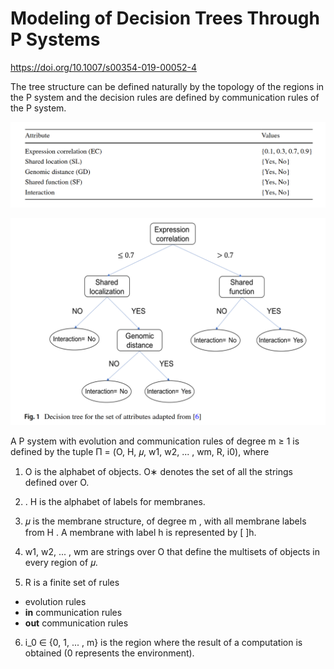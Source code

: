 # Modeling of Decision Trees Through P Systems

https://doi.org/10.1007/s00354-019-00052-4

The tree structure can be defined naturally by the topology
of the regions in the P system and the decision rules are defined by communication rules of the P system.


![protein_interaction_attributes](./imgs/protein_interaction_attributes.png)

![](./imgs/protein_attributes_decision_tree.png)

A P system with evolution and communication rules of degree m ≥ 1 is
defined by the tuple Π = (O, H, 𝜇, w1, w2, ... , wm, R, i0), where

1. O is the alphabet of objects. O∗ denotes the set of all the strings defined over O.

2. . H is the alphabet of labels for membranes.

3. 𝜇 is the membrane structure, of degree m , with all membrane labels from H . A
membrane with label h is represented by [ ]h.

4. w1, w2, ... , wm are strings over O that define the multisets of objects in every
region of 𝜇.

5. R is a finite set of rules

- evolution rules
- **in** communication rules
- **out** communication rules

6. i_0 ∈ {0, 1, ... , m} is the region where the result of a computation is obtained (0 represents the environment).
